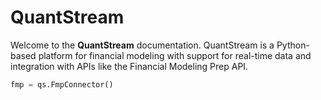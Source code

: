 # QuantStream

Welcome to the **QuantStream** documentation. QuantStream is a Python-based platform for financial modeling with support for real-time data and integration with APIs like the Financial Modeling Prep API.

```python
fmp = qs.FmpConnector()
```
